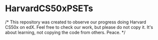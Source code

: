 # HarvardCS50xPSETs
/* This repository was created to observe our progress doing Harvard CS50x on edX. Feel free to check our work, but please do not copy it. It's about learning, not copying the code from others. Peace.  */
